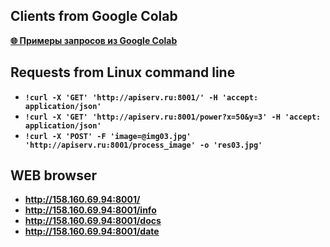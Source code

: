 ## Clients from Google Colab

**[🌐 Примеры запросов из Google Colab](https://colab.research.google.com/drive/1F2vAv15CkWI8gRmAxnR6NSEjsue9NjAL?usp=sharing)**

## Requests from Linux command line

- **`!curl -X 'GET' 'http://apiserv.ru:8001/' -H 'accept: application/json'`**
- **`!curl -X 'GET' 'http://apiserv.ru:8001/power?x=50&y=3' -H 'accept: application/json'`**
- **`!curl -X 'POST' -F 'image=@img03.jpg' 'http://apiserv.ru:8001/process_image' -o 'res03.jpg'`**

## WEB browser

- **http://158.160.69.94:8001/**
- **http://158.160.69.94:8001/info**
- **http://158.160.69.94:8001/docs**
- **http://158.160.69.94:8001/date**
